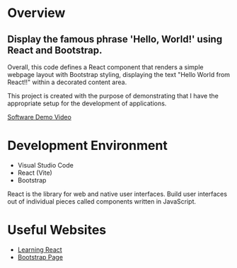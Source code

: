 # Overview

## Display the famous phrase 'Hello, World!' using React and Bootstrap.

Overall, this code defines a React component that renders a simple webpage layout with Bootstrap styling, displaying the text "Hello World from React!!" within a decorated content area.

This project is created with the purpose of demonstrating that I have the appropriate setup for the development of applications.

[Software Demo Video](https://youtu.be/THVLBjpy0eM)

# Development Environment

- Visual Studio Code
- React (Vite)
- Bootstrap

React is the library for web and native user interfaces. Build user interfaces out of individual pieces called components written in JavaScript.

# Useful Websites

* [Learning React](https://react.dev/learn)
* [Bootstrap Page](https://getbootstrap.com/)
